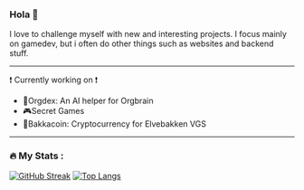 ### Hola 👋

I love to challenge myself with new and interesting projects. I focus mainly on gamedev, but i often do other things such as websites and backend stuff.

---
❗ Currently working on ❗ 
- 🤖Orgdex: An AI helper for Orgbrain
- 🎮Secret Games
- 🚀Bakkacoin: Cryptocurrency for Elvebakken VGS


---

### :fire: My Stats :
[![GitHub Streak](http://github-readme-streak-stats.herokuapp.com?user=BroderViktor&theme=dark&background=000000)](https://git.io/streak-stats)
[![Top Langs](https://github-readme-stats.vercel.app/api/top-langs/?username=BroderViktor&layout=compact&theme=vision-friendly-dark)](https://github.com/BroderViktor/github-readme-stats)
